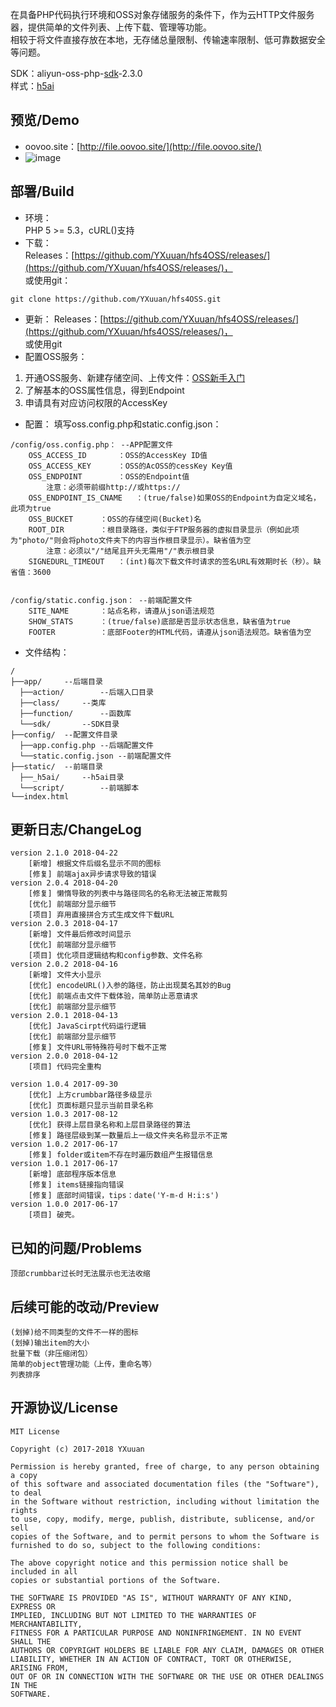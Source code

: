 在具备PHP代码执行环境和OSS对象存储服务的条件下，作为云HTTP文件服务器，提供简单的文件列表、上传下载、管理等功能。  
相较于将文件直接存放在本地，无存储总量限制、传输速率限制、低可靠数据安全等问题。
  
SDK：aliyun-oss-php-[sdk](https://promotion.aliyun.com/ntms/act/ossdoclist.html)-2.3.0  
样式：[h5ai](https://larsjung.de/h5ai/)

## 预览/Demo
* oovoo.site：[http://file.oovoo.site/](http://file.oovoo.site/)
* ![image](https://yxuuan.github.io/hfs4oss-demo/demo.png)

## 部署/Build
* 环境：  
PHP 5 >= 5.3，cURL()支持
* 下载：  
Releases：[https://github.com/YXuuan/hfs4OSS/releases/](https://github.com/YXuuan/hfs4OSS/releases/)，  
或使用git：
~~~
git clone https://github.com/YXuuan/hfs4OSS.git
~~~
* 更新：
Releases：[https://github.com/YXuuan/hfs4OSS/releases/](https://github.com/YXuuan/hfs4OSS/releases/)，  
或使用git
* 配置OSS服务：
1. 开通OSS服务、新建存储空间、上传文件：[OSS新手入门](https://promotion.aliyun.com/ntms/ossedu2.html)
2. 了解基本的OSS属性信息，得到Endpoint
3. 申请具有对应访问权限的AccessKey
* 配置：
填写oss.config.php和static.config.json：
~~~
/config/oss.config.php：	--APP配置文件
	OSS_ACCESS_ID		：OSS的AccessKey ID值
	OSS_ACCESS_KEY		：OSS的AcOSS的cessKey Key值
	OSS_ENDPOINT		：OSS的Endpoint值
		注意：必须带前缀http://或https://
	OSS_ENDPOINT_IS_CNAME	：(true/false)如果OSS的Endpoint为自定义域名，此项为true
	OSS_BUCKET		：OSS的存储空间(Bucket)名
	ROOT_DIR		：根目录路径，类似于FTP服务器的虚拟目录显示（例如此项为"photo/"则会将photo文件夹下的内容当作根目录显示）。缺省值为空
		注意：必须以"/"结尾且开头无需用"/"表示根目录
	SIGNEDURL_TIMEOUT   ：(int)每次下载文件时请求的签名URL有效期时长（秒）。缺省值：3600


/config/static.config.json：	--前端配置文件
	SITE_NAME		：站点名称，请遵从json语法规范
	SHOW_STATS		：(true/false)底部是否显示状态信息，缺省值为true
	FOOTER			：底部Footer的HTML代码，请遵从json语法规范。缺省值为空
~~~
* 文件结构：
```
/
├──app/		--后端目录
  ├──action/		--后端入口目录
  ├──class/		--类库
  ├──function/		--函数库
  └──sdk/		--SDK目录
├──config/	--配置文件目录
  ├──app.config.php	--后端配置文件
  └──static.config.json	--前端配置文件
├──static/	--前端目录
  ├──_h5ai/		--h5ai目录
  └──script/		--前端脚本
└──index.html
```

## 更新日志/ChangeLog
```
version 2.1.0 2018-04-22
	[新增] 根据文件后缀名显示不同的图标
	[修复] 前端ajax异步请求导致的错误
version 2.0.4 2018-04-20
	[修复] 懒惰导致的列表中与路径同名的名称无法被正常裁剪
	[优化] 前端部分显示细节
	[项目] 弃用直接拼合方式生成文件下载URL
version 2.0.3 2018-04-17
	[新增] 文件最后修改时间显示
	[优化] 前端部分显示细节
	[项目] 优化项目逻辑结构和config参数、文件名称
version 2.0.2 2018-04-16
	[新增] 文件大小显示
	[优化] encodeURL()入参的路径，防止出现莫名其妙的Bug
	[优化] 前端点击文件下载体验，简单防止恶意请求
	[优化] 前端部分显示细节
version 2.0.1 2018-04-13
	[优化] JavaScirpt代码运行逻辑
	[优化] 前端部分显示细节
	[修复] 文件URL带特殊符号时下载不正常
version 2.0.0 2018-04-12
	[项目] 代码完全重构

version 1.0.4 2017-09-30
	[优化] 上方crumbbar路径多级显示
	[优化] 页面标题只显示当前目录名称
version 1.0.3 2017-08-12
	[优化] 获得上层目录名称和上层目录路径的算法
	[修复] 路径层级到某一数量后上一级文件夹名称显示不正常
version 1.0.2 2017-06-17
	[修复] folder或item不存在时遍历数组产生报错信息
version 1.0.1 2017-06-17
	[新增] 底部程序版本信息
	[修复] items链接指向错误
	[修复] 底部时间错误，tips：date('Y-m-d H:i:s')
version 1.0.0 2017-06-17
	[项目] 破壳。
```
## 已知的问题/Problems
```
顶部crumbbar过长时无法展示也无法收缩
```

## 后续可能的改动/Preview
```
(划掉)给不同类型的文件不一样的图标
(划掉)输出item的大小
批量下载（非压缩闭包）
简单的object管理功能（上传，重命名等）
列表排序
```

## 开源协议/License
```
MIT License

Copyright (c) 2017-2018 YXuuan

Permission is hereby granted, free of charge, to any person obtaining a copy
of this software and associated documentation files (the "Software"), to deal
in the Software without restriction, including without limitation the rights
to use, copy, modify, merge, publish, distribute, sublicense, and/or sell
copies of the Software, and to permit persons to whom the Software is
furnished to do so, subject to the following conditions:

The above copyright notice and this permission notice shall be included in all
copies or substantial portions of the Software.

THE SOFTWARE IS PROVIDED "AS IS", WITHOUT WARRANTY OF ANY KIND, EXPRESS OR
IMPLIED, INCLUDING BUT NOT LIMITED TO THE WARRANTIES OF MERCHANTABILITY,
FITNESS FOR A PARTICULAR PURPOSE AND NONINFRINGEMENT. IN NO EVENT SHALL THE
AUTHORS OR COPYRIGHT HOLDERS BE LIABLE FOR ANY CLAIM, DAMAGES OR OTHER
LIABILITY, WHETHER IN AN ACTION OF CONTRACT, TORT OR OTHERWISE, ARISING FROM,
OUT OF OR IN CONNECTION WITH THE SOFTWARE OR THE USE OR OTHER DEALINGS IN THE
SOFTWARE.
```